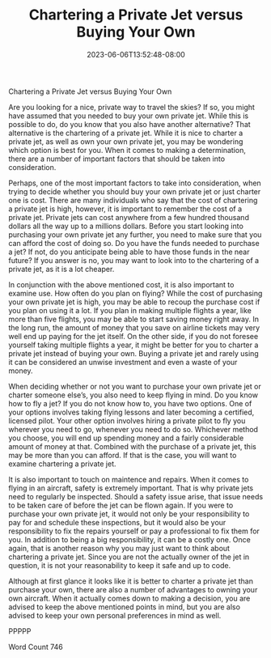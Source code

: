 ﻿---
title: "Chartering a Private Jet versus Buying Your Own"
date: 2023-06-06T13:52:48-08:00
description: "Private Jet Charters TXT Tips for Web Success"
featured_image: "/images/Private Jet Charters TXT.jpg"
tags: ["Private Jet Charters TXT"]
---

Chartering a Private Jet versus Buying Your Own

Are you looking for a nice, private way to travel the skies?  If so, you might have assumed that you needed to buy your own private jet. While this is possible to do, do you know that you also have another alternative?  That alternative is the chartering of a private jet.  While it is nice to charter a private jet, as well as own your own private jet, you may be wondering which option is best for you. When it comes to making a determination, there are a number of important factors that should be taken into consideration.

Perhaps, one of the most important factors to take into consideration, when trying to decide whether you should buy your own private jet or just charter one is cost.  There are many individuals who say that the cost of chartering a private jet is high, however, it is important to remember the cost of a private jet.  Private jets can cost anywhere from a few hundred thousand dollars all the way up to a millions dollars.  Before you start looking into purchasing your own private jet any further, you need to make sure that you can afford the cost of doing so.  Do you have the funds needed to purchase a jet?  If not, do you anticipate being able to have those funds in the near future?  If you answer is no, you may want to look into to the chartering of a private jet, as it is a lot cheaper.

In conjunction with the above mentioned cost, it is also important to examine use.  How often do you plan on flying?  While the cost of purchasing your own private jet is high, you may be able to recoup the purchase cost if you plan on using it a lot.  If you plan in making multiple flights a year, like more than five flights, you may be able to start saving money right away.  In the long run, the amount of money that you save on airline tickets may very well end up paying for the jet itself.  On the other side, if you do not foresee yourself taking multiple flights a year, it might be better for you to charter a private jet instead of buying your own. Buying a private jet and rarely using it can be considered an unwise investment and even a waste of your money.

When deciding whether or not you want to purchase your own private jet or charter someone else’s, you also need to keep flying in mind.  Do you know how to fly a jet?  If you do not know how to, you have two options.  One of your options involves taking flying lessons and later becoming a certified, licensed pilot. Your other option involves hiring a private pilot to fly you wherever you need to go, whenever you need to do so. Whichever method you choose, you will end up spending money and a fairly considerable amount of money at that.  Combined with the purchase of a private jet, this may be more than you can afford. If that is the case, you will want to examine chartering a private jet.  

It is also important to touch on maintence and repairs.  When it comes to flying in an aircraft, safety is extremely important. That is why private jets need to regularly be inspected.  Should a safety issue arise, that issue needs to be taken care of before the jet can be flown again.  If you were to purchase your own private jet, it would not only be your responsibility to pay for and schedule these inspections, but it would also be your responsibility to fix the repairs yourself or pay a professional to fix them for you. In addition to being a big responsibility, it can be a costly one.  Once again, that is another reason why you may just want to think about chartering a private jet.  Since you are not the actually owner of the jet in question, it is not your reasonability to keep it safe and up to code.

Although at first glance it looks like it is better to charter a private jet than purchase your own, there are also a number of advantages to owning your own aircraft.  When it actually comes down to making a decision, you are advised to keep the above mentioned points in mind, but you are also advised to keep your own personal preferences in mind as well.

PPPPP

Word Count 746

